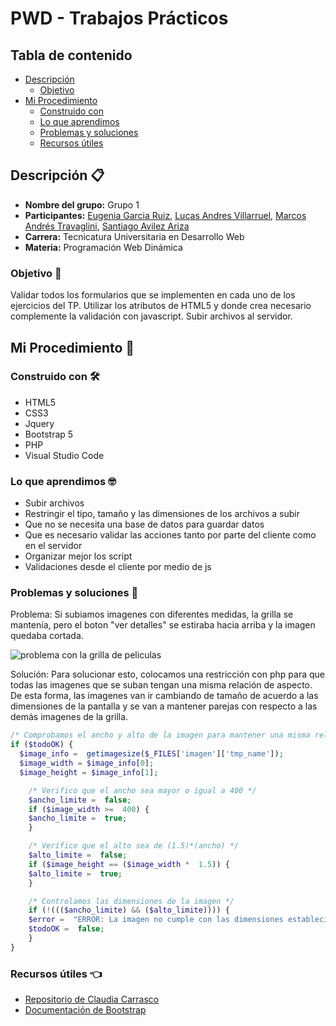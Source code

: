 ﻿# PWD - Trabajos Prácticos

## Tabla de contenido

- [Descripción](#descripción-)
  - [Objetivo](#objetivo-)
- [Mi Procedimiento](#mi-procedimiento-)
  - [Construido con](#construido-con-)
  - [Lo que aprendimos](#lo-que-aprendimos-)
  - [Problemas y soluciones](#problemas-y-soluciones-)
  - [Recursos útiles](#recursos-útiles-)

## Descripción 📋

- <b>Nombre del grupo:</b> Grupo 1
- <b>Participantes:</b> [Eugenia Garcia Ruiz](https://github.com/Eugenia-2793), [Lucas Andres Villarruel](https://github.com/AndyVil/), [Marcos Andrés Travaglini](https://github.com/Blackpachamame), [Santiago Avilez Ariza ](https://github.com/santiagoavilez)
- <b>Carrera:</b> Tecnicatura Universitaria en Desarrollo Web
- <b>Materia:</b> Programación Web Dinámica

### Objetivo 📌

Validar todos los formularios que se implementen en cada uno de los ejercicios del TP. Utilizar los atributos de HTML5 y donde crea necesario complemente la validación con javascript. Subir archivos al servidor.

## Mi Procedimiento 👣

### Construido con 🛠️

- HTML5
- CSS3
- Jquery
- Bootstrap 5
- PHP
- Visual Studio Code

### Lo que aprendimos 🤓

- Subir archivos
- Restringir el tipo, tamaño y las dimensiones de los archivos a subir
- Que no se necesita una base de datos para guardar datos
- Que es necesario validar las acciones tanto por parte del cliente como en el servidor
- Organizar mejor los script
- Validaciones desde el cliente por medio de js

### Problemas y soluciones 🔫

Problema: Si subiamos imagenes con diferentes medidas, la grilla se mantenía, pero el boton "ver detalles" se estiraba hacia arriba y la imagen quedaba cortada.

![problema con la grilla de peliculas](https://i.imgur.com/haB3XJ0.jpg)

Solución: Para solucionar esto, colocamos una restricción con php para que todas las imagenes que se suban tengan una misma relación de aspecto. De esta forma, las imagenes van ir cambiando de tamaño de acuerdo a las dimensiones de la pantalla y se van a mantener parejas con respecto a las demás imagenes de la grilla.

```php
/* Comprobamos el ancho y alto de la imagen para mantener una misma relación de aspecto, getimagesize nos devuelve el ancho y alto de la imagen */
if ($todoOK) {
  $image_info =  getimagesize($_FILES['imagen']['tmp_name']);
  $image_width = $image_info[0];
  $image_height = $image_info[1];

	/* Verifico que el ancho sea mayor o igual a 400 */
	$ancho_limite =  false;
	if ($image_width >=  400) {
    $ancho_limite =  true;
	}

	/* Verifico que el alto sea de (1.5)*(ancho) */
	$alto_limite =  false;
	if ($image_height == ($image_width *  1.5)) {
    $alto_limite =  true;
	}

	/* Controlamos las dimensiones de la imagen */
	if (!((($ancho_limite) && ($alto_limite)))) {
    $error =  "ERROR: La imagen no cumple con las dimensiones establecidas.";
    $todoOK =  false;
	}
}
```

### Recursos útiles 👈

- [Repositorio de Claudia Carrasco](https://github.com/ClauCarrasco/TPBootstrap)
- [Documentación de Bootstrap](https://getbootstrap.com/docs/5.0/getting-started/introduction/)
